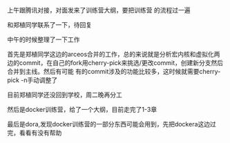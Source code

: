 上午跟腾讯对接，对面发来了训练营大纲，要把训练营 的流程过一遍

和郑植同学联系了一下，待回复

中午的时候整理了一下工作

首先是郑植同学这边的arceos合并的工作，总的来说就是分析宏内核和虚拟化两边的commit，在自己的fork用cherry-pick来挑选/更改commit，创建新分支然后合并到主线。然后有可能 有的commit涉及的功能比较多，这时候就需要cherry-pick -n手动调整了

目前郑植同学还没回到学校，周二晚再分工

然后是docker训练营，给了一个大纲，目前走完了1-3章

最后是dora,发现docker训练营的一部分东西可能会用到，先把dockera这边过完，看看有没有帮助